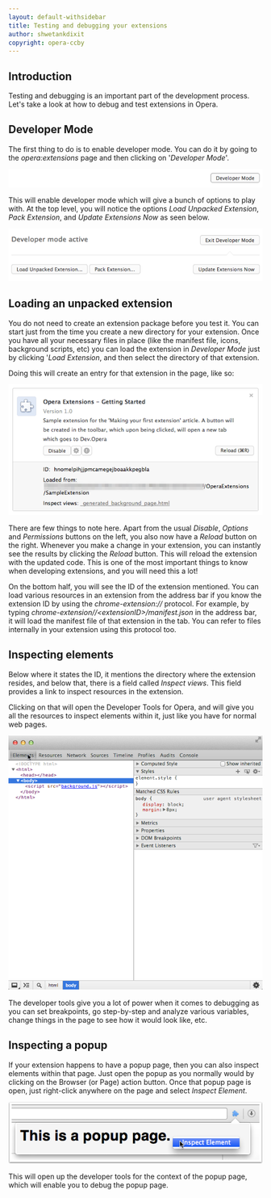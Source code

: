 ```yaml
---
layout: default-withsidebar
title: Testing and debugging your extensions
author: shwetankdixit
copyright: opera-ccby
---
```

## Introduction

Testing and debugging is an important part of the development process. Let's take a look at how to debug and test extensions in Opera.

## Developer Mode
The first thing to do is to enable developer mode. You can do it by going to the *opera:extensions* page and then clicking on '*Developer Mode*'. 

<img src="static/images/developermode1.png" class="img-polaroid" title="developer mode inactive">

This will enable developer mode which will give a bunch of options to play with. At the top level, you will notice the options *Load Unpacked Extension*, *Pack Extension*, and *Update Extensions Now* as seen below.

<img src="static/images/developermode-up.png" class="img-polaroid" title="developer mode active">

## Loading an unpacked extension

You do not need to create an extension package before you test it. You can start just from the time you create a new directory for your extension. Once you have all your necessary files in place (like the manifest file, icons, background scripts, etc) you can load the extension in *Developer Mode* just by clicking '*Load Extension*, and then select the directory of that extension.

Doing this will create an entry for that extension in the page, like so:

<img src="static/images/developermode3.png" class="img-polaroid" title="unpacked extension loaded">

There are few things to note here. Apart from the usual *Disable*, *Options* and *Permissions* buttons on the left, you also now have a *Reload* button on the right. Whenever you make a change in your extension, you can instantly see the results by clicking the *Reload* button. This will reload the extension with the updated code. This is one of the most important things to know when developing extensions, and you will need this a lot! 

On the bottom half, you will see the ID of the extension mentioned. You can load various resources in an extension from the address bar if you know the extension ID by using the *chrome-extension://* protocol. For example, by typing *chrome-extension//&lt;extensionID&gt;/manifest.json* in the address bar, it will load the manifest file of that extension in the tab. You can refer to files internally in your extension using this protocol too.

## Inspecting elements 

Below where it states the ID, it mentions the directory where the extension resides, and below that, there is a field called *Inspect views*. This field provides a link to inspect resources in the extension.

Clicking on that will open the Developer Tools for Opera, and will give you all the resources to inspect elements within it, just like you have for normal web pages. 

<img src="static/images/developermode4.png" class="img-polaroid" title="debugging with web inspector">

The developer tools give you a lot of power when it comes to debugging as you can set breakpoints, go step-by-step and analyze various variables, change things in the page to see how it would look like, etc.

## Inspecting a popup

If your extension happens to have a popup page, then you can also inspect elements within that page. Just open the popup as you normally would by clicking on the Browser (or Page) action button. Once that popup page is open, just right-click anywhere on the page and select *Inspect Element*. 

<img src="static/images/popupinspect.png" class="img-polaroid" title="inspecting an extension popup page">

This will open up the developer tools for the context of the popup page, which will enable you to debug the popup page. 